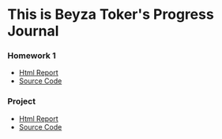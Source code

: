 
# This is Beyza Toker's Progress Journal

### Homework 1 

* [Html Report](https://bu-ie-360.github.io/spring24-beyzatoker/HW1/hw1.html)
* [Source Code](https://github.com/BU-IE-360/spring24-beyzatoker/blob/main/HW1/hw1.ipynb)


### Project

* [Html Report](https://bu-ie-360.github.io/spring24-beyzatoker/project.html)
* [Source Code](https://github.com/BU-IE-360/spring24-beyzatoker/blob/main/IE360_Project.ipynb)
